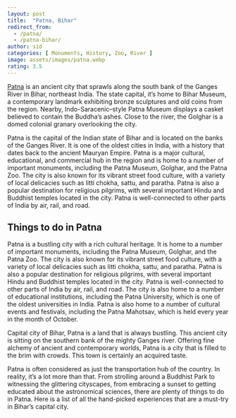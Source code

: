 ```yaml
---
layout: post
title:  "Patna, Bihar"
redirect_from:
  - /patna/
  - /patna-bihar/
author: sid
categories: [ Monuments, History, Zoo, River ]
image: assets/images/patna.webp
rating: 3.5
---
```

[Patna](https://traveltriangle.com/blog/things-to-do-in-patna/) is an ancient city that sprawls along the south bank of the Ganges River in Bihar, northeast India. The state capital, it’s home to Bihar Museum, a contemporary landmark exhibiting bronze sculptures and old coins from the region. Nearby, Indo-Saracenic–style Patna Museum displays a casket believed to contain the Buddha’s ashes. Close to the river, the Golghar is a domed colonial granary overlooking the city.

Patna is the capital of the Indian state of Bihar and is located on the banks of the Ganges River. It is one of the oldest cities in India, with a history that dates back to the ancient Mauryan Empire. Patna is a major cultural, educational, and commercial hub in the region and is home to a number of important monuments, including the Patna Museum, Golghar, and the Patna Zoo. The city is also known for its vibrant street food culture, with a variety of local delicacies such as litti chokha, sattu, and paratha. Patna is also a popular destination for religious pilgrims, with several important Hindu and Buddhist temples located in the city. Patna is well-connected to other parts of India by air, rail, and road.

<h2>Things to do in Patna</h2>

Patna is a bustling city with a rich cultural heritage. It is home to a number of important monuments, including the Patna Museum, Golghar, and the Patna Zoo. The city is also known for its vibrant street food culture, with a variety of local delicacies such as litti chokha, sattu, and paratha. Patna is also a popular destination for religious pilgrims, with several important Hindu and Buddhist temples located in the city. Patna is well-connected to other parts of India by air, rail, and road. The city is also home to a number of educational institutions, including the Patna University, which is one of the oldest universities in India. Patna is also home to a number of cultural events and festivals, including the Patna Mahotsav, which is held every year in the month of October.

Capital city of Bihar, Patna is a land that is always bustling. This ancient city is sitting on the southern bank of the mighty Ganges river. Offering fine alchemy of ancient and contemporary worlds, Patna is a city that is filled to the brim with crowds. This town is certainly an acquired taste.

Patna is often considered as just the transportation hub of the country. In reality, it’s a lot more than that. From strolling around a Buddhist Park to witnessing the glittering cityscapes, from embracing a sunset to getting educated about the astronomical sciences, there are plenty of things to do in Patna. Here is a list of all the hand-picked experiences that are a must-try in Bihar’s capital city.

<div class="pa-carousel-widget" style="width:100%; height:480px; display:none;"
  data-link="https://traveltriangle.com/blog/things-to-do-in-patna/"
  data-title="Patna, Bihar"
  data-description="Ganga, Buddhism, History"
  data-delay="3">
  <object data="https://lh3.googleusercontent.com/KMuYSe7VuSdYSfNx31Mu3H_VGF2-G5FoxWaxbfTM29wXHnBgcTnfipqsAikeLgDy7V4TPZvcYsr0c2rG6LXTNo2e-PNfLBQvvBy-i5KhpEQ_Ngte2tkO6LNi2rsHBhA_05PZB40B7VE=w960-rw-h720"></object>
  <object data="https://lh3.googleusercontent.com/aAelr1INg9cbYFVj5lHhbiG_YWwZ35FSyJ5BsGC1pQVBkXwBWRuKlj3ubAvvV5CnokDoVpHlQxaxkhJvwLrTFCMk-RyaWq3ZKM3rHVR6USZXhI7s86R97oXEPl_qGHPzCQoIjgpmPt8=w960-rw-h720"></object>
  <object data="https://lh3.googleusercontent.com/bxliTsJRUvPvMo9IcRMh3xZT8__wDM9CKrKKQ2tF6AXqDm1fojG88KjhjJ0qzSriwxOe4hCo1DMcM5nvlnWZUwE6sUURYj6ipDJcrqOKRAcTtMP9FhX9dB5JooSVYjrwKRn5z59VvVQ=w960-rw-h720"></object>
  <object data="https://lh3.googleusercontent.com/Sux8SPSNsZmntIOAQUTknjdsHOVCQXT2wYIH5lt1qmelW5i0bU0w56swjfKc0yDIkIg9HNIJ9DGH98BfmgtubWA5hqa5sNl6XVEt_Lx9XbthtV56fo7Y4KNXIAvBE9nQNYG0_uyVXzE=w960-rw-h720"></object>
  <object data="https://lh3.googleusercontent.com/5-GP_2VLOxJZG64CBSWjEI-QEna94H5_Cy8CrwNyqUvGHyP-DZHD8390opaOah7_056lLS-apDxJNwRB5lHAl2e7M3mDRTHBni5O1soH51D9XdCJS3gFK4F7TBi8dnGSlaBIT3RFu9c=w960-rw-h720"></object>
  <object data="https://lh3.googleusercontent.com/ShWChO5l6EzGnX8E6RTnGQpCdn4h2tBvxB0kcJuKj9R1tYbqgSoijRE9180fR0oGJRqHS7oUEqYTDSxU-WklajWcJsaQYR1M_YQrt4jyDEyjajVMZJBVibNDnQlgM4q4JMphk48ihVY=w960-rw-h720"></object>
  <object data="https://lh3.googleusercontent.com/BAghgOzcyRC_8atCrX_teqaoDAr3mLKG-WTwEpIhKBMgJ4vZWeyn2EBX5OaKCVRVNoJExr0MdW1hEqYEyPEQ6kFUMVOtybKFvHROL0vmvCHUNXBW5_togKrT8G-zx3LSGlBZtRbIWk4=w960-rw-h720"></object>
  <object data="https://lh3.googleusercontent.com/-q3STjkrmyiOMxoQcpxWydMvpzLn18p-C6D_yeKAVyTa7WlvEgM3aN40bRWRPV26j4la_GdADTpzqIhmOXYz1kBf5YHwJ3LcznLdCKUt8Vsep8c4OHaa7T7mPfSleFANCE_QLoh_0lY=w960-rw-h720"></object>
  <object data="https://lh3.googleusercontent.com/4jzveTg5Ctq8I2QKzyB5fvEyU7_Qd6l4paFPY0dTGJy0-iJVauzw-FXnGvNPjyvpWa0utKLT_0RN2HmiE3ZLWavOZde9J_qIajP1jz1J61g43TuDxpfmgHZ9APzxur7w5CDobRS0mpg=w960-rw-h720"></object>
  <object data="https://lh3.googleusercontent.com/uclywhkL2FjglmdwY5m-69867jpi0dKfhTfMm3Xulor3mHCH8Uv060RAsqzTxudvljWStIEQ20oWl3RGjexzInKSWQQ3XQTqhHOGiDImWHK1umbA_0QHEzUr4ysx4tcI3YMZW1aUyNI=w960-rw-h720"></object>
  <object data="https://lh3.googleusercontent.com/gtQuep-HbzDe-QaSHicrg91qNGAnwnjHulvnwdq17lJLMEg_uCHw_z7aER_eNRLWjIWx_hGbrtog0T-GbEeX7v_PnF2663VMQ_wiTTbU6OTo0RJEA3BLVFan5WgfcWby_ARraqrUA0k=w960-rw-h720"></object>
  <object data="https://lh3.googleusercontent.com/2V77QC-ovqrQGv6ZnvCHsinVLubvtNffZ0MVtlCAi3FXBacnkKm46cNEps30lF_eX4pBOSv4ZCQWoa9kF80fvza5ZIHdn6-X-WBEMsMwL7op0DdCrf34zD78_6kt8wRoqnCe0qxnjHc=w960-rw-h720"></object>
  <object data="https://lh3.googleusercontent.com/7wUZLoL3TRTA88ePVlkNZviv0g4ubqOMu3mMxbOPoXp9MlUmBZao0IsBH1qXbiZc9_qlWmxrJjitQAGCfK8NdO4z8D4mYjovjPhWmv4MZ0l4E4rqPnLF_7T2xxD7dDktNo2OUkwbJTc=w960-rw-h720"></object>
  <object data="https://lh3.googleusercontent.com/tnK_tcz0wS2dDmEVAUH6fQGBqS_5TREJWdGX-pkR4hCn1gWi6k9PV8ctgQuBV1hDlDR6c13UeKTesnx1BXUNo5IlVedZZtPz0JdJJHeSOaLIGuJbMEE6_YLMrCbxwk1aUl4wHTgYUEk=w960-rw-h720"></object>
  <object data="https://lh3.googleusercontent.com/M10p6uZAp2JphRpR9D7idDb5x68XYRj5I0VJ3oYbEMvOHz3fL5HbAk4xpvmvYgh7eCscx5k9wAmgDW0s9-XoYly2JkZTjRa7wtkr1OeOQlO-NOjJ6_N0lylKx-AEP3VqcnNBw9_v30o=w960-rw-h720"></object>
  <object data="https://lh3.googleusercontent.com/hTxw7rD71c_rpho7_58WW0CeooGeW9iTad4lg8zY_-NccaXqLZtuo1_7u9iDVdCk-ii3h4YbASwXq4cbtVbv_paBlMQ2n5yZgGK_z_3JT1y9_JMyeY3EQNuIVfZLO1aRLledeknEgVA=w960-rw-h720"></object>
  <object data="https://lh3.googleusercontent.com/xP8M6ejLUXV3kgdomi4_Cbted-fnqyW7em02jeRLHHx6UFwIA43-HBhSIm4M53FDKB9F5pxSjnJ3eRXOLjb3ZTd26etfe19xAuWs4e1Q-JeCddQPAKfgaorsJr-o7wPpUqv-22Juizw=w960-rw-h720"></object>
  <object data="https://lh3.googleusercontent.com/6xO7JEGWKv71tJanJA5DFes_kLJRiHI9twm7RhS45wT7qDpUj9bjvDXmIjNCDKzcoPQIEeif4MehVXK-nw-GgYosaOVjAxcD_WYucYrW-JO6FeiRh5TXYHF0MtKInGHhOYzzScSs5lA=w960-rw-h720"></object>
  <object data="https://lh3.googleusercontent.com/6itXypthKTtYx5RUtFuPchUVMyoE33r9T61yXgokCQEa0pARxrbM7f_BRl06FDj74oMCrUMouIXA63PYeSIM0IEhPoT8TQK-QPsSZzSlyNHRUS_qqCcVR7caXCfG4NyDSWNgxxy_RCg=w960-rw-h720"></object>
  <object data="https://lh3.googleusercontent.com/mCakErX9Rx6eiOuJRy90BCzcZq99vdHBOrqkAkR--KFnQXKGW57NIIhnR44ZNFwn5KkmWnkqP7ZTNJq3ZCpzpek0o7ogCEHQuzLzNxUWm34RU4Z65cZkOyBoExFk7LAE2y2NnLq2dhg=w960-rw-h720"></object>
  <object data="https://lh3.googleusercontent.com/QeNOb1uuHmLso829GYGg20T0pKUKchgdSVIqEZ-t5JvOmwWNjlsi0vgVPJUOV9FPPCjsQu-VZc9j6EHplrHqlWSdwsGat6QCnhAY7Es2SIRT349BMLL6j9BJNBwDIPTkAV638h4zwW0=w960-rw-h720"></object>
  <object data="https://lh3.googleusercontent.com/tIHwycnoojNE9EKVI8mwINoSCFRLsCBCCErYZX-JCHqA1g8tY7po-a2aS39Wz5a-UJKt3jZGiJpLWRJq5g543GkCnsGk1jjc4OcPLht-Igw49SrrQKka2O8MyEwPpuZ2OfYh9p86oE8=w960-rw-h720"></object>
  <object data="https://lh3.googleusercontent.com/yeGPFm0NS4Zvf4yJ0haGdELRBaCDED9b8D8V6Aa4-frNmfydBBVX3Wpvj1PkOdCBvzgX0mL7TBHXL6KCpEnJuWwOaCFyCqSYv8MJ5g4nJMfLV_otLVfvuvkvLc7R9s9isyEnNPx1D2Y=w960-rw-h720"></object>
  
</div>

